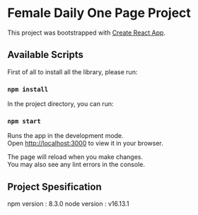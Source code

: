 # Female Daily One Page Project

This project was bootstrapped with [Create React App](https://github.com/facebook/create-react-app).

## Available Scripts

First of all to install all the library, please run:
### `npm install`

In the project directory, you can run:

### `npm start`

Runs the app in the development mode.\
Open [http://localhost:3000](http://localhost:3000) to view it in your browser.

The page will reload when you make changes.\
You may also see any lint errors in the console.

## Project Spesification

npm version : 8.3.0
node version : v16.13.1

